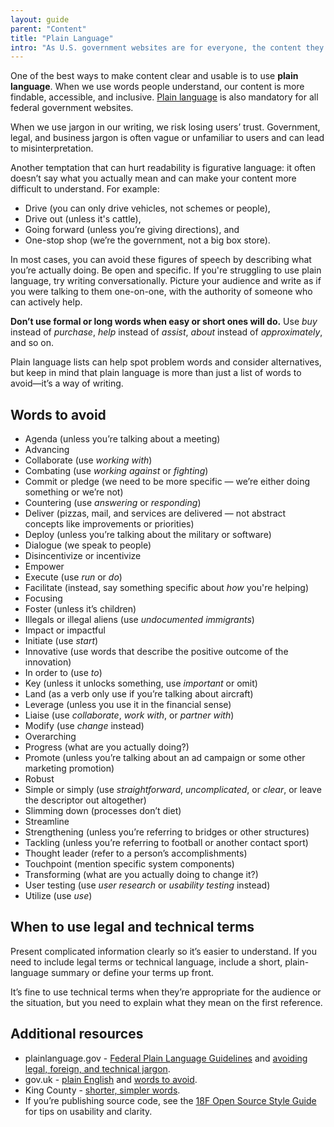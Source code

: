 ```yaml
---
layout: guide
parent: "Content"
title: "Plain Language"
intro: "As U.S. government websites are for everyone, the content they contain should be as straightforward as possible."
---
```


One of the best ways to make content clear and usable is to use **plain language**. When we use words people understand, our content is more findable, accessible, and inclusive. [Plain language](http://www.plainlanguage.gov/) is also mandatory for all federal government websites.

When we use jargon in our writing, we risk losing users’ trust. Government, legal, and business jargon is often vague or unfamiliar to users and can lead to misinterpretation.

Another temptation that can hurt readability is figurative language: it often doesn’t say what you actually mean and can make your content more difficult to understand. For example:

- Drive (you can only drive vehicles, not schemes or people),
- Drive out (unless it's cattle),
- Going forward (unless you’re giving directions), and
- One-stop shop (we’re the government, not a big box store).

In most cases, you can avoid these figures of speech by describing what you’re actually doing. Be open and specific. If you're struggling to use plain language, try writing conversationally. Picture your audience and write as if you were talking to them one-on-one, with the authority of someone who can actively help.

**Don’t use formal or long words when easy or short ones will do.** Use _buy_ instead of _purchase_, _help_ instead of _assist_, _about_ instead of _approximately_, and so on.

Plain language lists can help spot problem words and consider alternatives, but keep in mind that plain language is more than just a list of words to avoid—it’s a way of writing.

## Words to avoid

- Agenda (unless you’re talking about a meeting)
- Advancing
- Collaborate (use _working with_)
- Combating (use _working against_ or _fighting_)
- Commit or pledge (we need to be more specific — we’re either doing something or we’re not)
- Countering (use _answering_ or _responding_)
- Deliver (pizzas, mail, and services are delivered — not abstract concepts like improvements or priorities)
- Deploy (unless you’re talking about the military or software)
- Dialogue (we speak to people)
- Disincentivize or incentivize
- Empower
- Execute (use _run_ or _do_)
- Facilitate (instead, say something specific about _how_ you're helping)
- Focusing
- Foster (unless it’s children)
- Illegals or illegal aliens (use _undocumented immigrants_)
- Impact or impactful
- Initiate (use _start_)
- Innovative (use words that describe the positive outcome of the innovation)
- In order to (use _to_)
- Key (unless it unlocks something, use _important_ or omit)
- Land (as a verb only use if you’re talking about aircraft)
- Leverage (unless you use it in the financial sense)
- Liaise (use _collaborate_, _work with_, or _partner with_)
- Modify (use _change_ instead)
- Overarching
- Progress (what are you actually doing?)
- Promote (unless you’re talking about an ad campaign or some other marketing promotion)
- Robust
- Simple or simply (use _straightforward_, _uncomplicated_, or _clear_, or leave the descriptor out altogether)
- Slimming down (processes don’t diet)
- Streamline
- Strengthening (unless you’re referring to bridges or other structures)
- Tackling (unless you’re referring to football or another contact sport)
- Thought leader (refer to a person’s accomplishments)
- Touchpoint (mention specific system components)
- Transforming (what are you actually doing to change it?)
- User testing (use _user research_ or _usability testing_ instead)
- Utilize (use _use_)

## When to use legal and technical terms

Present complicated information clearly so it’s easier to understand. If you need to include legal terms or technical language, include a short, plain-language summary or define your terms up front.

It’s fine to use technical terms when they’re appropriate for the audience or the situation, but you need to explain what they mean on the first reference.

## Additional resources

* plainlanguage.gov - [Federal Plain Language Guidelines](http://www.plainlanguage.gov/howto/guidelines/FederalPLGuidelines/TOC.cfm) and [avoiding legal, foreign, and technical jargon](http://www.plainlanguage.gov/howto/guidelines/FederalPLGuidelines/writeNoJargon.cfm).
* gov.uk - [plain English](https://www.gov.uk/guidance/content-design/writing-for-gov-uk#plain-english) and [words to avoid](https://www.gov.uk/guidance/style-guide/a-to-z-of-gov-uk-style#words-to-avoid).
* King County - [shorter, simpler words](http://www.kingcounty.gov/exec/styleguide/concisewriting/simplerwords.aspx).
* If you’re publishing source code, see the [18F Open Source Style Guide](https://pages.18f.gov/open-source-guide/) for tips on usability and clarity.
